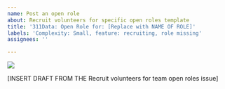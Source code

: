 ```yaml
---
name: Post an open role
about: Recruit volunteers for specific open roles template
title: '311Data: Open Role for: [Replace with NAME OF ROLE]'
labels: 'Complexity: Small, feature: recruiting, role missing'
assignees: ''

---
```


<img src="https://www.hackforla.org/assets/images/projects/311_data.png"/>

[INSERT DRAFT FROM THE Recruit volunteers for team open roles issue]

